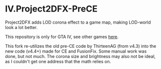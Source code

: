 # IV.Project2DFX-PreCE

Project2DFX adds LOD corona effect to a game map, making LOD-world look a lot better. 

This repository is only for GTA IV, see other games [here](https://github.com/ThirteenAG/III.VC.SA.IV.Project2DFX/).

This fork re-utilizes the old pre-CE code by ThirteenAG (from v4.3) into the new code (v4.4+) made for CE and FusionFix. Some manual work was done, but not much. The corona size and brightness may also not be ideal, as I couldn't get one address that the math relies on.
